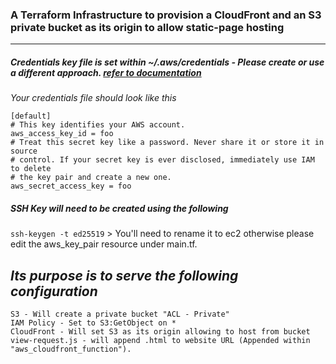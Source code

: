﻿### A Terraform Infrastructure to provision a CloudFront and an S3 private bucket as its origin to allow static-page hosting
 <hr>
 
 ##### _Credentials key file is set within ~/.aws/credentials - Please create or use a different approach. [refer to documentation](https://registry.terraform.io/providers/hashicorp/aws/latest/docs)_
*Your credentials file should look like this*
 ```
 [default]
# This key identifies your AWS account.
aws_access_key_id = foo
# Treat this secret key like a password. Never share it or store it in source
# control. If your secret key is ever disclosed, immediately use IAM to delete
# the key pair and create a new one.
aws_secret_access_key = foo
 ```
 
 ##### _SSH Key will need to be created using the following_
 `ssh-keygen -t ed25519` > You'll need to rename it to ec2 otherwise please edit the aws_key_pair resource under main.tf.
 
 
 ## *Its purpose is to serve the following configuration*
```
S3 - Will create a private bucket "ACL - Private"
IAM Policy - Set to S3:GetObject on *
CloudFront - Will set S3 as its origin allowing to host from bucket
view-request.js - will append .html to website URL (Appended within "aws_cloudfront_function").
```
